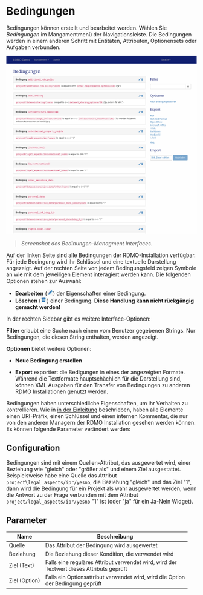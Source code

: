 # Bedingungen

Bedingungen können erstellt und bearbeitet werden. Wählen Sie *Bedingungen* im Mangamentmenü der Navigationsleiste. Die Bedingungen werden in einem anderen Schritt mit Entitäten, Attributen, Optionensets oder Aufgaben verbunden.

![](../_static/img/screens/bedingungen.png)
> *Screenshot des Bedinungen-Managment Interfaces.*

Auf der linken Seite sind alle Bedingungen der RDMO-Installation verfügbar. Für jede Bedingung wird ihr Schlüssel und eine textuelle Darstellung angezeigt. Auf der rechten Seite von jedem Bedingungsfeld zeigen Symbole an wie mit dem jeweiligen Element interagiert werden kann. Die folgenden Optionen stehen zur Auswahl:


* **Bearbeiten** (![](../_static/img/icons/update.png)) der Eigenschaften einer Bedingung.
* **Löschen** (![](../_static/img/icons/delete.png)) einer Bedingung. **Diese Handlung kann nicht rückgängig gemacht werden!**

In der rechten Sidebar gibt es weitere Interface-Optionen:

**Filter** erlaubt eine Suche nach einem vom Benutzer gegebenen Strings. Nur Bedingungen, die diesen String enthalten, werden angezeigt.

**Optionen** bietet weitere Optionen:

  * **Neue Bedingung erstellen**

  * **Export** exportiert die Bedigungen in eines der angezeigten Formate. Während die Textformate hauptschächlich für die Darstellung sind, können XML Ausgaben für den Transfer von Bedingungen zu anderen RDMO Installationen genutzt werden.

Bedingungen haben unterschiedliche Eigenschaften, um ihr Verhalten zu kontrollieren. Wie in [in der Einleitung](index.html) beschrieben, haben alle Elemente einen URI-Präfix, einen Schlüssel und einen internen Kommentar, die nur von den anderen Managern der RDMO Installation gesehen werden können. Es können folgende Parameter verändert werden:

## Configuration

Bedingungen sind mit einem Quellen-Attribut, das ausgewertet wird, einer Beziehung wie "gleich" oder "größer als" und einem Ziel ausgestattet. Beispielsweise habe eine Quelle das Attribut `project\legal_aspects/ipr/yesno`, die Beziehung "gleich" und das Ziel "1", dann wird die Bedingung für ein Projekt als wahr ausgewertet werden, wenn die Antwort zu der Frage verbunden mit dem Attribut `project/legal_aspects/ipr/yesno` "1" ist (oder "ja" für ein Ja-Nein Widget).


## Parameter

|Name|Beschreibung|
|-|-|
|Quelle|Das Attribut der Bedingung wird ausgewertet|
|Beziehung|Die Beziehung dieser Kondition, die verwendet wird|
|Ziel (Text)|Falls eine reguläres Attribut verwendet wird, wird der<br>Textwert dieses Attributs geprüft|
|Ziel (Option)|Falls ein Optionsattribut verwendet wird, wird die Option<br>der Bedingung geprüft|
